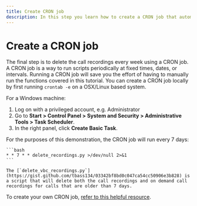 ```yaml
---
title: Create CRON job
description: In this step you learn how to create a CRON job that automatically deletes call recordings weekly.
---
```


# Create a CRON job

The final step is to delete the call recordings every week using a CRON job. A CRON job is a way to run scripts periodically at fixed times, dates, or intervals. Running a CRON job will save you the effort of having to manually run the functions covered in this tutorial. 
You can create a CRON job locally by first running `crontab -e` on a OSX/Linux based system.

For a Windows machine:

1. Log on with a privileged account, e.g. Administrator
2. Go to **Start > Control Panel > System and Security > Administrative Tools > Task Scheduler**.
3. In the right panel, click **Create Basic Task**.

For the purposes of this demonstration, the CRON job will run every 7 days:

    ```bash
    * * 7 * * delete_recordings.py >/dev/null 2>&1
    ```

    The [`delete_vbc_recordings.py`](https://gist.github.com/tbass134/03342bf8bd0c047ca54cc50906e3b828) is a script that will delete both the call recordings and on demand call recordings for calls that are older than 7 days.

To create your own CRON job, [refer to this helpful resource](https://crontab-generator.org).
